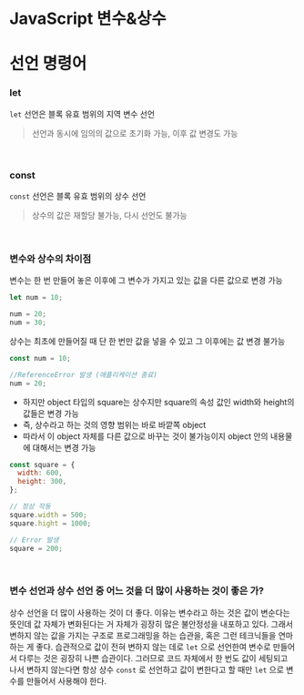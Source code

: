   # JavaScript 변수&상수

  # 선언 명령어

  ### let

  `let` 선언은 블록 유효 범위의 지역 변수 선언

  > 선언과 동시에 임의의 값으로 초기화 가능, 이후 값 변경도 가능

  <br/>

  ### const

  `const` 선언은 블록 유효 범위의 상수 선언

  > 상수의 값은 재할당 불가능, 다시 선언도 불가능

  <br/>

  ### 변수와 상수의 차이점

  변수는 한 번 만들어 놓은 이후에 그 변수가 가지고 있는 값을 다른 값으로 변경 가능

  ```jsx
  let num = 10;

  num = 20;
  num = 30;
  ```

  상수는 최초에 만들어질 때 단 한 번만 값을 넣을 수 있고 그 이후에는 값 변경 불가능

  ```jsx
  const num = 10;

  //ReferenceError 발생 (애플리케이션 종료)
  num = 20;
  ```

  - 하지만 object 타입의 square는 상수지만 square의 속성 값인 width와 height의 값들은 변경 가능
  - 즉, 상수라고 하는 것의 영향 범위는 바로 바깥쪽 object
  - 따라서 이 object 자체를 다른 값으로 바꾸는 것이 불가능이지 object 안의 내용물에 대해서는 변경 가능

  ```jsx
  const square = {
    width: 600,
    height: 300,
  };

  // 정상 작동
  square.width = 500;
  square.hight = 1000;

  // Error 발생
  square = 200;
  ```

  <br/>

  ### 변수 선언과 상수 선언 중 어느 것을 더 많이 사용하는 것이 좋은 가?

  상수 선언을 더 많이 사용하는 것이 더 좋다. 이유는 변수라고 하는 것은 값이 변순다는 뜻인데 값 자체가 변화된다는 거 자체가 굉장히 많은 불안정성을 내포하고 있다. 그래서 변하지 않는 값을 가지는 구조로 프로그래밍을 하는 습관을, 혹은 그런 테크닉들을 연마하는 게 좋다.
  습관적으로 값이 전혀 변하지 않는 데로 `let` 으로 선언한여 변수로 만들어서 다루는 것은 굉장히 나쁜 습관이다. 그러므로 코드 자체에서 한 번도 값이 세팅되고 나서 변하지 않는다면 항상 상수 `const` 로 선언하고 값이 변한다고 할 때만 `let` 으로 변수를 만들어서 사용해야 한다.
